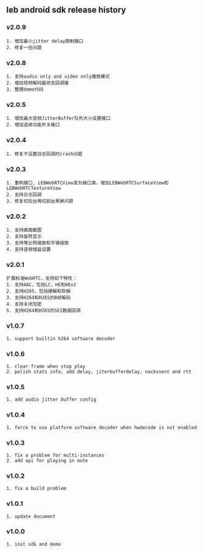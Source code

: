 ## leb android sdk release history

### v2.0.9
    1. 增加最小jitter delay限制接口
    2. 修复一些问题

### v2.0.8
    1. 支持audio only and video only播放模式
    2. 增加视频解码器状态回调接
    3. 整理demo代码

### v2.0.5
    1. 增加最大音频JitterBuffer队列大小设置接口
    2. 增加追帧功能开关接口

### v2.0.4
    1. 修复不设置日志回调时crash问题

### v2.0.3
    1. 重构接口, LEBWebRTCView变为接口类，增加LEBWebRTCSurfaceView和LEBWebRTCTextureView
    2. 支持日志回调
    3. 修复切后台再切前台黑屏问题

### v2.0.2
    1. 支持画面截图
    2. 支持旋转显示
    3. 支持等比例缩放和平铺缩放
    4. 支持音频增益设置

### v2.0.1
    扩展标准WebRTC，支持如下特性：
    1. 支持AAC，包括LC、HE和HEv2
    2. 支持H265，包括硬解和软解
    3. 支持H264和H265的B帧解码
    4. 支持关闭加密
    5. 支持H264和H265的SEI数据回调

### v1.0.7
    1. support builtin h264 software decoder

### v1.0.6
    1. clear frame when stop play
    2. polish stats info, add delay, jiterbufferdelay, nackssent and rtt

### v1.0.5
    1. add audio jitter buffer config

### v1.0.4
    1. force to use platform software decoder when hwdecode is not enabled

### v1.0.3
    1. fix a problem for multi-instances
    2. add api for playing in mute

### v1.0.2
    1. fix a build problem

### v1.0.1
    1. update document

### v1.0.0
    1. init sdk and demo
